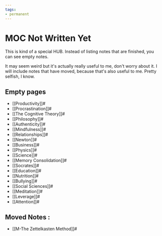 ```yaml
---
tags:
- permanent
---
```

# MOC Not Written Yet

This is kind of a special HUB. Instead of listing notes that are finished, you can see empty notes.

It may seem weird but it's actually really useful to me, don't worry about it. I will include notes that have moved, because that's also useful to me. Pretty selfish, I know.

## Empty pages
- [[Productivity]]#
- [[Procrastination]]#
- [[The Cognitive Theory]]#
- [[Philosophy]]#
- [[Authenticity]]#
- [[Mindfulness]]#
- [[Relationships]]#
- [[Newton]]#
- [[Business]]#
- [[Physics]]#
- [[Science]]#
- [[Memory Consolidation]]#
- [[Socrates]]#
- [[Education]]#
- [[Nutrition]]#
- [[Bullying]]#
- [[Social Sciences]]#
- [[Meditation]]#
- [[Leverage]]#
- [[Attention]]#

## Moved Notes :
- [[M-The Zettelkasten Method]]#